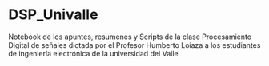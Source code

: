 # DSP_Univalle
Notebook de los apuntes, resumenes y Scripts de la clase Procesamiento Digital de señales dictada por el Profesor Humberto  Loiaza  a los estudiantes de ingeniería electrónica de la universidad del Valle
